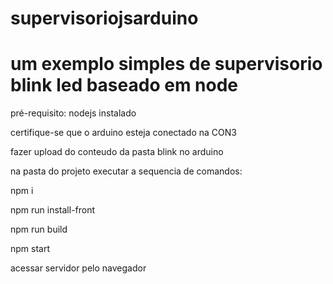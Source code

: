 # supervisoriojsarduino

# um exemplo simples de supervisorio blink led baseado em node

pré-requisito: nodejs instalado

certifique-se que o arduino esteja conectado na CON3 

fazer upload do conteudo da pasta blink no arduino

na pasta do projeto executar a sequencia de comandos:

npm i

npm run install-front 

npm run build

npm start

acessar servidor pelo navegador
